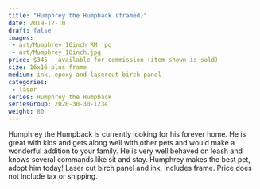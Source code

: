 ```yaml
---
title: "Humphrey the Humpback (framed)"
date: 2019-12-10
draft: false
images:
 - art/Mumphrey_16inch_RM.jpg
 - art/Mumphrey_16inch.jpg
price: $345 - available for commission (item shown is sold)
size: 16x16 plus frame
medium: ink, epoxy and lasercut birch panel
categories:
 - laser
series: Humphrey the Humpback
seriesGroup: 2020-30-30-1234
weight: 80
---
```


Humphrey the Humpback is currently looking for his forever home.
He is great with kids and gets along well with other pets and would make a wonderful addition to your family. He is very well behaved on leash and knows several commands like sit and stay. Humphrey makes the best pet, adopt him today!  Laser cut birch panel and ink, includes frame. Price does not include tax or shipping.